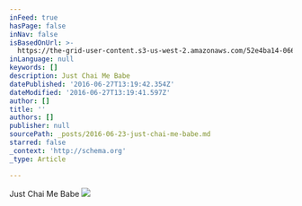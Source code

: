 ```yaml
---
inFeed: true
hasPage: false
inNav: false
isBasedOnUrl: >-
  https://the-grid-user-content.s3-us-west-2.amazonaws.com/52e4ba14-0662-4d6c-80c8-3de298c1c56b.jpg
inLanguage: null
keywords: []
description: Just Chai Me Babe
datePublished: '2016-06-27T13:19:42.354Z'
dateModified: '2016-06-27T13:19:41.597Z'
author: []
title: ''
authors: []
publisher: null
sourcePath: _posts/2016-06-23-just-chai-me-babe.md
starred: false
_context: 'http://schema.org'
_type: Article

---
```

Just Chai Me Babe
![](https://the-grid-user-content.s3-us-west-2.amazonaws.com/52e4ba14-0662-4d6c-80c8-3de298c1c56b.jpg)